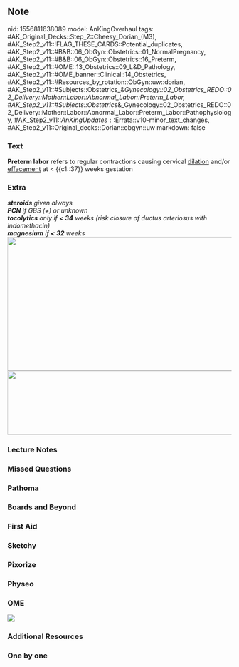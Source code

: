 ## Note
nid: 1556811638089
model: AnKingOverhaul
tags: #AK_Original_Decks::Step_2::Cheesy_Dorian_(M3), #AK_Step2_v11::!FLAG_THESE_CARDS::Potential_duplicates, #AK_Step2_v11::#B&B::06_ObGyn::Obstetrics::01_NormalPregnancy, #AK_Step2_v11::#B&B::06_ObGyn::Obstetrics::16_Preterm, #AK_Step2_v11::#OME::13_Obstetrics::09_L&D_Pathology, #AK_Step2_v11::#OME_banner::Clinical::14_Obstetrics, #AK_Step2_v11::#Resources_by_rotation::ObGyn::uw::dorian, #AK_Step2_v11::#Subjects::Obstetrics_&_Gynecology::02_Obstetrics_REDO::02_Delivery::Mother::Labor::Abnormal_Labor::Preterm_Labor, #AK_Step2_v11::#Subjects::Obstetrics_&_Gynecology::02_Obstetrics_REDO::02_Delivery::Mother::Labor::Abnormal_Labor::Preterm_Labor::Pathophysiology, #AK_Step2_v11::$AnKingUpdates::$Errata::v10-minor_text_changes, #AK_Step2_v11::Original_decks::Dorian::obgyn::uw
markdown: false

### Text
<b>Preterm labor</b> refers to regular contractions causing
cervical <u>dilation</u> and/or <u>effacement</u> at <
{{c1::37}} weeks gestation

### Extra
<div>
  <div>
    <div>
      <div>
        <i><b>steroids</b> given always</i>
      </div>
      <div>
        <i><b>PCN</b> if GBS (+) or unknown</i>
      </div>
      <div>
        <i><b>tocolytics</b> only if <b>< 34</b> weeks (risk
        closure of ductus arteriosus with indomethacin)</i>
      </div>
      <div>
        <i><b>magnesium</b> if <b>< 32</b> weeks</i>
      </div>
      <div>
        <i><img src="ptl_1606536512074.png" class="" style=
        "height: 300px; width: 545px;"></i>
      </div>
    </div>
  </div>
</div>
<div><img class="" src="paste-22153441312771.jpg" style=
"height: 144px; width: 545px;"></div>

### Lecture Notes


### Missed Questions


### Pathoma


### Boards and Beyond


### First Aid


### Sketchy


### Pixorize


### Physeo


### OME
<div class="ome-widget">
  <a href=
  "https://onlinemeded.org/spa/obstetrics?ref=anki"><img src=
  "_OME_AnkiFlashcards_Topic_2.png"></a>
</div>

### Additional Resources


### One by one

